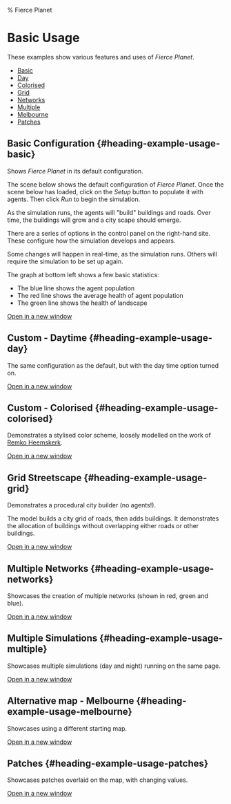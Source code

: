 % Fierce Planet

# Basic Usage

These examples show various features and uses of *Fierce Planet*.


 - [Basic](#heading-example-usage-basic)
 - [Day](#heading-example-usage-day)
 - [Colorised](#heading-example-usage-colorised)
 - [Grid](#heading-example-usage-grid)
 - [Networks](#heading-example-usage-networks)
 - [Multiple](#heading-example-usage-multiple)
 - [Melbourne](#heading-example-usage-melbourne)
 - [Patches](#heading-example-usage-melbourne)







## Basic Configuration {#heading-example-usage-basic}

Shows *Fierce Planet* in its default configuration.

The scene below shows the default configuration of *Fierce Planet*.
Once the scene below has loaded, click on the *Setup* button to populate it with agents. Then click *Run* to begin the simulation.

As the simulation runs, the agents will "build" buildings and roads.
Over time, the buildings will grow and a city scape should emerge.

There are a series of options in the control panel on the right-hand site.
These configure how the simulation develops and appears.

Some changes will happen in real-time, as the simulation runs.
Others will require the simulation to be set up again.

The graph at bottom left shows a few basic statistics:
-   The blue line shows the agent population
-   The red line shows the average health of agent population
-   The green line shows the health of landscape
    
    
[Open in a new window](examples/usage/basic.html)









## Custom - Daytime {#heading-example-usage-day}

The same configuration as the default, but with the day time option
turned on.

[Open in a new window](examples/usage/day.html)




## Custom - Colorised {#heading-example-usage-colorised}


Demonstrates a stylised color scheme, loosely modelled on the work of
[Remko Heemskerk](http://www.gappenap.com/).

[Open in a new window](examples/usage/colorised.html)





## Grid Streetscape {#heading-example-usage-grid}

Demonstrates a procedural city builder (no agents!).

The model builds a city grid of roads, then adds buildings. It
demonstrates the allocation of buildings without overlapping either
roads or other buildings.


[Open in a new window](examples/usage/grid.html)







## Multiple Networks {#heading-example-usage-networks}

Showcases the creation of multiple networks (shown in red, green and
blue).

[Open in a new window](examples/usage/networks.html)







## Multiple Simulations {#heading-example-usage-multiple}

Showcases multiple simulations (day and night) running on the same page.

[Open in a new window](examples/usage/multiple-screens.html)







## Alternative map - Melbourne {#heading-example-usage-melbourne}

Showcases using a different starting map.

[Open in a new window](examples/usage/melbourne.html)









## Patches {#heading-example-usage-patches}

Showcases patches overlaid on the map, with changing values.

[Open in a new window](examples/usage/patches.html)


